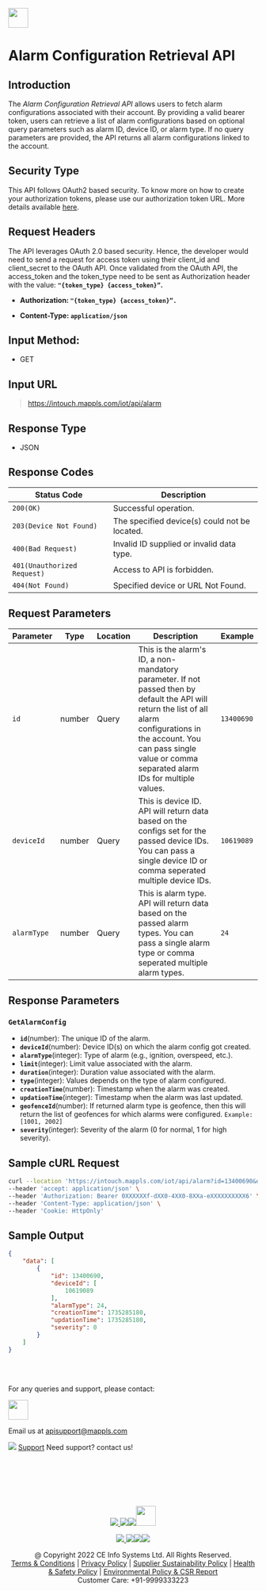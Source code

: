 
[<img src="https://about.mappls.com/about/images/MAPPLS-MapmyIndia-logo.png" height="40"/> </p>](https://about.mappls.com/api/)

# Alarm Configuration Retrieval API

## **Introduction** 

The *Alarm Configuration Retrieval API* allows users to fetch alarm configurations associated with their account. By providing a valid bearer token, users can retrieve a list of alarm configurations based on optional query parameters such as alarm ID, device ID, or alarm type. If no query parameters are provided, the API returns all alarm configurations linked to the account.


## **Security Type**
This API follows OAuth2 based security. To know more on how to create your authorization tokens, please use our authorization token URL. More details available [here](https://github.com/mappls-api/mappls-rest-apis/tree/main/mappls-token-generation-api).

## **Request Headers**

The API leverages OAuth 2.0 based security. Hence, the developer would need to send a request for access token using their client_id and client_secret to the OAuth API. Once validated from the OAuth API, the access_token and the token_type need to be sent as Authorization header with the value: **`"{token_type} {access_token}”`.**

- **Authorization: `"{token_type} {access_token}”.`**

- **Content-Type: `application/json`**

## **Input Method:** 
- GET

## **Input URL**

> https://intouch.mappls.com/iot/api/alarm


## **Response Type**
- JSON

## **Response Codes**

| **Status Code** | **Description** |
| --- | --- |
| `200(OK)` | Successful operation. |
| `203(Device Not Found)` | The specified device(s) could not be located. |
| `400(Bad Request)` | Invalid ID supplied or invalid data type. |
| `401(Unauthorized Request)` | Access to API is forbidden. |
| `404(Not Found)` | Specified device or URL Not Found. |

## **Request Parameters**

| **Parameter**   | **Type** | **Location** | **Description** | **Example** |
| --- | --- | --- |--- | --- |
| `id` | number | Query | This is the alarm's ID, a non-mandatory parameter. If not passed then by default the API will return the list of all alarm configurations in the account. You can pass single value or comma separated alarm IDs for multiple values. | `13400690` |
| `deviceId` | number | Query | This is device ID. API will return data based on the configs set for the passed device IDs. You can pass a single device ID or comma seperated multiple device IDs. | `10619089` |
| `alarmType` | number | Query | This is alarm type. API will return data based on the passed alarm types. You can pass a single alarm type or comma seperated multiple alarm types. | `24` |


## **Response Parameters**

### **`GetAlarmConfig`**
  - **`id`**(number): The unique ID of the alarm.
  - **`deviceId`**(number): Device ID(s) on which the alarm config got created.
  - **`alarmType`**(integer): Type of alarm (e.g., ignition, overspeed, etc.).
  - **`limit`**(integer): Limit value associated with the alarm.
  - **`duration`**(integer): Duration value associated with the alarm.
  - **`type`**(integer): Values depends on the type of alarm configured.
  - **`creationTime`**(number): Timestamp when the alarm was created.
  - **`updationTime`**(integer): Timestamp when the alarm was last updated.
  - **`geofenceId`**(number): If returned alarm type is geofence, then this will return the list of geofences for which alarms were configured. `Example: [1001, 2002]`
  - **`severity`**(integer): Severity of the alarm (0 for normal, 1 for high severity).

## **Sample cURL Request**

```bash
curl --location 'https://intouch.mappls.com/iot/api/alarm?id=13400690&deviceId=10619089&alarmType=24' \
--header 'accept: application/json' \
--header 'Authorization: Bearer 0XXXXXXf-dXX0-4XX0-8XXa-eXXXXXXXXXX6' \
--header 'Content-Type: application/json' \
--header 'Cookie: HttpOnly'
```

## **Sample Output**

```json
{
    "data": [
        {
            "id": 13400690,
            "deviceId": [
                10619089
            ],
            "alarmType": 24,
            "creationTime": 1735285180,
            "updationTime": 1735285180,
            "severity": 0
        }
    ]
}
```



<br></br>

For any queries and support, please contact: 

[<img src="https://about.mappls.com/images/mappls-logo.svg" height="40"/> </p>](https://about.mappls.com/api/)
Email us at [apisupport@mappls.com](mailto:apisupport@mappls.com)


![](https://www.mapmyindia.com/api/img/icons/support.png)
[Support](https://about.mappls.com/contact/)
Need support? contact us!

<br></br>


<br></br>

[<p align="center"> <img src="https://www.mapmyindia.com/api/img/icons/stack-overflow.png"/> ](https://stackoverflow.com/questions/tagged/mappls-api)[![](https://www.mapmyindia.com/api/img/icons/blog.png)](https://about.mappls.com/blog/)[![](https://www.mapmyindia.com/api/img/icons/gethub.png)](https://github.com/Mappls-api)[<img src="https://mmi-api-team.s3.ap-south-1.amazonaws.com/API-Team/npm-logo.one-third%5B1%5D.png" height="40"/> </p>](https://www.npmjs.com/org/mapmyindia) 



[<p align="center"> <img src="https://www.mapmyindia.com/june-newsletter/icon4.png"/> ](https://www.facebook.com/Mapplsofficial)[![](https://www.mapmyindia.com/june-newsletter/icon2.png)](https://twitter.com/mappls)[![](https://www.mapmyindia.com/newsletter/2017/aug/llinkedin.png)](https://www.linkedin.com/company/mappls/)[![](https://www.mapmyindia.com/june-newsletter/icon3.png)](https://www.youtube.com/channel/UCAWvWsh-dZLLeUU7_J9HiOA)




<div align="center">@ Copyright 2022 CE Info Systems Ltd. All Rights Reserved.</div>

<div align="center"> <a href="https://about.mappls.com/api/terms-&-conditions">Terms & Conditions</a> | <a href="https://about.mappls.com/about/privacy-policy">Privacy Policy</a> | <a href="https://about.mappls.com/pdf/mapmyIndia-sustainability-policy-healt-labour-rules-supplir-sustainability.pdf">Supplier Sustainability Policy</a> | <a href="https://about.mappls.com/pdf/Health-Safety-Management.pdf">Health & Safety Policy</a> | <a href="https://about.mappls.com/pdf/Environment-Sustainability-Policy-CSR-Report.pdf">Environmental Policy & CSR Report</a>

<div align="center">Customer Care: +91-9999333223</div>

